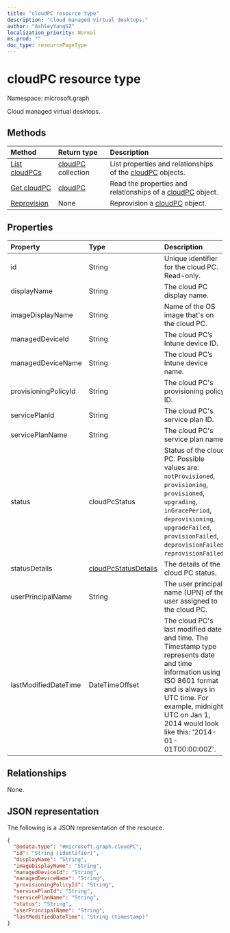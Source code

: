 ```yaml
---
title: "cloudPC resource type"
description: "Cloud managed virtual desktops."
author: "AshleyYangSZ"
localization_priority: Normal
ms.prod: ""
doc_type: resourcePageType
---
```


# cloudPC resource type

Namespace: microsoft.graph

Cloud managed virtual desktops.

## Methods

|Method|Return type|Description|
|:---|:---|:---|
|[List cloudPCs](../api/virtualendpoint-list-cloudpcs.md)|[cloudPC](../resources/cloudpc.md) collection|List properties and relationships of the [cloudPC](../resources/cloudpc.md) objects.|
|[Get cloudPC](../api/cloudpc-get.md)|[cloudPC](../resources/cloudpc.md)|Read the properties and relationships of a [cloudPC](../resources/cloudpc.md) object.|
|[Reprovision](../api/cloudpc-reprovision.md)|None|Reprovision a [cloudPC](../resources/cloudpc.md) object.|

## Properties

|Property|Type|Description|
|:---|:---|:---|
|id|String|Unique identifier for the cloud PC. Read-only.|
|displayName|String|The cloud PC display name.|
|imageDisplayName|String|Name of the OS image that's on the cloud PC.|
|managedDeviceId|String|The cloud PC’s Intune device ID.|
|managedDeviceName|String|The cloud PC’s Intune device name.|
|provisioningPolicyId|String|The cloud PC's provisioning policy ID.|
|servicePlanId|String|The cloud PC's service plan ID.|
|servicePlanName|String|The cloud PC's service plan name.|
|status|cloudPcStatus|Status of the cloud PC. Possible values are: `notProvisioned`, `provisioning`, `provisioned`, `upgrading`, `inGracePeriod`, `deprovisioning`, `upgradeFailed`, `provisionFailed`, `deprovisionFailed`, `reprovisionFailed`.|
|statusDetails|[cloudPcStatusDetails](../resources/cloudpcstatusdetails.md)|The details of the cloud PC status.|
|userPrincipalName|String|The user principal name (UPN) of the user assigned to the cloud PC.|
|lastModifiedDateTime|DateTimeOffset|The cloud PC's last modified date and time. The Timestamp type represents date and time information using ISO 8601 format and is always in UTC time. For example, midnight UTC on Jan 1, 2014 would look like this: '2014-01-01T00:00:00Z'.|

## Relationships

None.

## JSON representation

The following is a JSON representation of the resource.
<!-- {
  "blockType": "resource",
  "keyProperty": "id",
  "@odata.type": "microsoft.graph.cloudPC",
  "baseType": "microsoft.graph.entity",
  "openType": false
}
-->

``` json
{
  "@odata.type": "#microsoft.graph.cloudPC",
  "id": "String (identifier)",
  "displayName": "String",
  "imageDisplayName": "String",
  "managedDeviceId": "String",
  "managedDeviceName": "String",
  "provisioningPolicyId": "String",
  "servicePlanId": "String",
  "servicePlanName": "String",
  "status": "String",
  "userPrincipalName": "String",
  "lastModifiedDateTime": "String (timestamp)"
}
```
